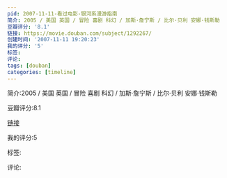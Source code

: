 ```yaml
---
pid: 2007-11-11-看过电影-银河系漫游指南
简介: 2005 / 美国 英国 / 冒险 喜剧 科幻 / 加斯·詹宁斯 / 比尔·贝利 安娜·钱斯勒
豆瓣评分: '8.1'
链接: https://movie.douban.com/subject/1292267/
创建时间: '2007-11-11 19:20:23'
我的评分: '5'
标签:
评论:
tags: [douban]
categories: [timeline]
---
```

简介:2005 / 美国 英国 / 冒险 喜剧 科幻 / 加斯·詹宁斯 / 比尔·贝利 安娜·钱斯勒

豆瓣评分:8.1

[链接](https://movie.douban.com/subject/1292267/)

我的评分:5

标签:

评论:

